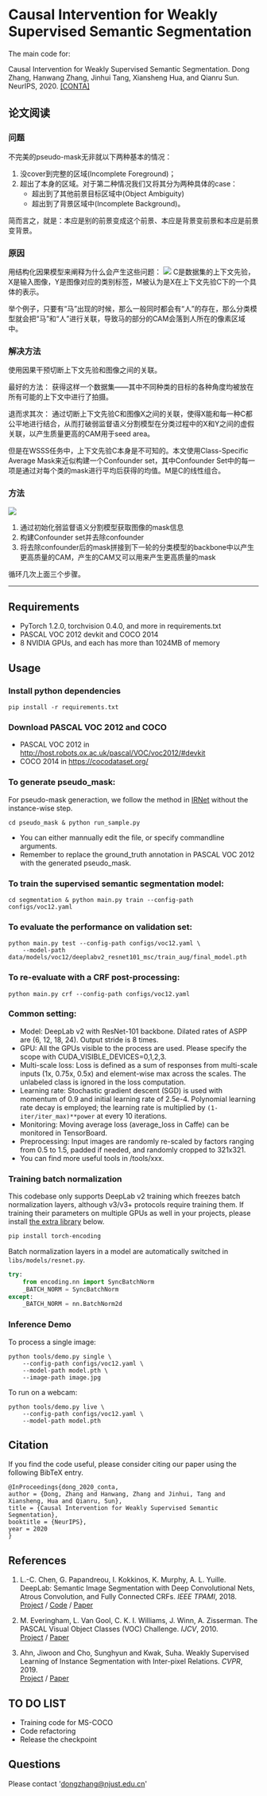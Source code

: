 # Causal Intervention for Weakly Supervised Semantic Segmentation 
The main code for:

Causal Intervention for Weakly Supervised Semantic Segmentation.
Dong Zhang, Hanwang Zhang, Jinhui Tang, Xiansheng Hua, and Qianru Sun.
NeurIPS, 2020. [[CONTA]](https://arxiv.org/abs/2009.12547)


## 论文阅读

### 问题
不完美的pseudo-mask无非就以下两种基本的情况：
1. 没cover到完整的区域(Incomplete Foreground)；
2. 超出了本身的区域。对于第二种情况我们又将其分为两种具体的case：
    - 超出到了其他前景目标区域中(Object Ambiguity)
    - 超出到了背景区域中(Incomplete Background)。

简而言之，就是：本应是别的前景变成这个前景、本应是背景变前景和本应是前景变背景。

### 原因
用结构化因果模型来阐释为什么会产生这些问题：
![](images/scm.png)
C是数据集的上下文先验，X是输入图像，Y是图像对应的类别标签，M被认为是X在上下文先验C下的一个具体的表示。

举个例子，只要有“马”出现的时候，那么一般同时都会有“人”的存在，那么分类模型就会把“马”和“人”进行关联，导致马的部分的CAM会落到人所在的像素区域中。

### 解决方法
使用因果干预切断上下文先验和图像之间的关联。

最好的方法：
获得这样一个数据集——其中不同种类的目标的各种角度均被放在所有可能的上下文中进行了拍摄。

退而求其次：
通过切断上下文先验C和图像X之间的关联，使得X能和每一种C都公平地进行结合，从而打破弱监督语义分割模型在分类过程中的X和Y之间的虚假关联，以产生质量更高的CAM用于seed area。

但是在WSSS任务中，上下文先验C本身是不可知的。本文使用Class-Specific Average Mask来近似构建一个Confounder set，其中Confounder Set中的每一项是通过对每个类的mask进行平均后获得的均值。M是C的线性组合。

### 方法
![](images/conta.png)
1. 通过初始化弱监督语义分割模型获取图像的mask信息
2. 构建Confounder set并去除confounder
3. 将去除confounder后的mask拼接到下一轮的分类模型的backbone中以产生更高质量的CAM，产生的CAM又可以用来产生更高质量的mask

循环几次上面三个步骤。

---

## Requirements

* PyTorch 1.2.0, torchvision 0.4.0, and more in requirements.txt
* PASCAL VOC 2012 devkit and COCO 2014
* 8 NVIDIA GPUs, and each has more than 1024MB of memory

## Usage

### Install python dependencies

```
pip install -r requirements.txt
```

### Download PASCAL VOC 2012 and COCO

* PASCAL VOC 2012 in http://host.robots.ox.ac.uk/pascal/VOC/voc2012/#devkit
* COCO 2014 in https://cocodataset.org/

### To generate pseudo_mask:

For pseudo-mask generaction, we follow the method in [IRNet](https://arxiv.org/abs/1904.05044) without the instance-wise step.

```
cd pseudo_mask & python run_sample.py
```
* You can either mannually edit the file, or specify commandline arguments.
* Remember to replace the ground_truth annotation in PASCAL VOC 2012 with the generated pseudo_mask.

### To train the supervised semantic segmentation model:

```
cd segmentation & python main.py train --config-path configs/voc12.yaml
```

### To evaluate the performance on validation set:

```
python main.py test --config-path configs/voc12.yaml \
    --model-path data/models/voc12/deeplabv2_resnet101_msc/train_aug/final_model.pth
```

### To re-evaluate with a CRF post-processing:<br>

```
python main.py crf --config-path configs/voc12.yaml
```

### Common setting:

* Model: DeepLab v2 with ResNet-101 backbone. Dilated rates of ASPP are (6, 12, 18, 24). Output stride is 8 times.
* GPU: All the GPUs visible to the process are used. Please specify the scope with CUDA_VISIBLE_DEVICES=0,1,2,3.
* Multi-scale loss: Loss is defined as a sum of responses from multi-scale inputs (1x, 0.75x, 0.5x) and element-wise max across the scales. The unlabeled class is ignored in the loss computation.
* Learning rate: Stochastic gradient descent (SGD) is used with momentum of 0.9 and initial learning rate of 2.5e-4. Polynomial learning rate decay is employed; the learning rate is multiplied by ```(1-iter/iter_max)**power``` at every 10 iterations.
* Monitoring: Moving average loss (average_loss in Caffe) can be monitored in TensorBoard.
* Preprocessing: Input images are randomly re-scaled by factors ranging from 0.5 to 1.5, padded if needed, and randomly cropped to 321x321.
* You can find more useful tools in /tools/xxx.


### Training batch normalization

This codebase only supports DeepLab v2 training which freezes batch normalization layers, although
v3/v3+ protocols require training them. If training their parameters on multiple GPUs as well in your projects, please
install [the extra library](https://hangzhang.org/PyTorch-Encoding/) below.

```bash
pip install torch-encoding
```

Batch normalization layers in a model are automatically switched in ```libs/models/resnet.py```.

```python
try:
    from encoding.nn import SyncBatchNorm
    _BATCH_NORM = SyncBatchNorm
except:
    _BATCH_NORM = nn.BatchNorm2d
```

### Inference Demo

To process a single image:

```
python tools/demo.py single \
    --config-path configs/voc12.yaml \
    --model-path model.pth \
    --image-path image.jpg
```

To run on a webcam:

```
python tools/demo.py live \
    --config-path configs/voc12.yaml \
    --model-path model.pth
```

## Citation

If you find the code useful, please consider citing our paper using the following BibTeX entry.
```
@InProceedings{dong_2020_conta,
author = {Dong, Zhang and Hanwang, Zhang and Jinhui, Tang and Xiansheng, Hua and Qianru, Sun},
title = {Causal Intervention for Weakly Supervised Semantic Segmentation},
booktitle = {NeurIPS},
year = 2020
}
```

## References

1. L.-C. Chen, G. Papandreou, I. Kokkinos, K. Murphy, A. L. Yuille. DeepLab: Semantic Image
Segmentation with Deep Convolutional Nets, Atrous Convolution, and Fully Connected CRFs. *IEEE TPAMI*,
2018.<br>
[Project](http://liangchiehchen.com/projects/DeepLab.html) /
[Code](https://bitbucket.org/aquariusjay/deeplab-public-ver2) / 
[Paper](https://arxiv.org/abs/1606.00915)

2. M. Everingham, L. Van Gool, C. K. I. Williams, J. Winn, A. Zisserman. The PASCAL Visual Object
Classes (VOC) Challenge. *IJCV*, 2010.<br>
[Project](http://host.robots.ox.ac.uk/pascal/VOC) /
[Paper](http://host.robots.ox.ac.uk/pascal/VOC/pubs/everingham10.pdf)

3. Ahn, Jiwoon and Cho, Sunghyun and Kwak, Suha. Weakly Supervised Learning of Instance Segmentation with Inter-pixel Relations. *CVPR*, 2019.<br>
[Project](https://github.com/jiwoon-ahn/irn) /
[Paper](https://arxiv.org/abs/1904.05044)

## TO DO LIST

* Training code for MS-COCO
* Code refactoring
* Release the checkpoint

## Questions

Please contact 'dongzhang@njust.edu.cn'